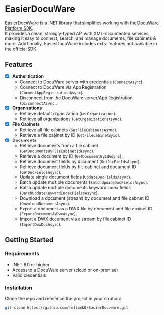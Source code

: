 # EasierDocuWare

EasierDocuWare is a .NET library that simplifies working with the [DocuWare Platform SDK](https://developer.docuware.com/).  
It provides a clean, strongly-typed API with XML-documented services, making it easy to connect, search, and manage documents, file cabinets & more. Additionally, EasierDocuWare includes extra features not available in the official SDK.

## Features

- [x] **Authentication**  
  - Connect to DocuWare server with credentials (`ConnectAsync`).
  - Connect to DocuWare via App Registration (`ConnectAppRegistrationAsync`).
  - Disconnect from the DocuWare server/App Registration (`DisconnectAsync`).
- [x] **Organizations**  
  - Retrieve default organization (`GetOrganization`).  
  - Retrieve all organizations (`GetOrganizationsAsync`).  
- [x] **File Cabinets**  
  - Retrieve all file cabinets (`GetFileCabinetsAsync`).  
  - Retrieve a file cabinet by ID (`GetFileCabinetById`).  
- [x] **Documents**  
  - Retrieve documents from a file cabinet (`GetDocumentsByFileCabinetIdAsync`).
  - Retrieve a document by ID (`GetDocumentByIdAsync`).
  - Retrieve document fields by document (`GetDocFieldsAsync`).
  - Retrieve document fields by file cabinet and document ID (`GetDocFieldsAsync`).
  - Update single document fields (`UpdateDocFieldsAsync`).  
  - Batch update multiple documents (`BatchUpdateDocFieldsAsync`).
  - Batch update multiple documents keyword index fields (`BatchUpdateKeywordIndexFieldsAsync`).
  - Download a document (stream) by document and file cabinet ID (`DownloadDocumentAsync`).
  - Export a document as a DWX file by document and file cabinet ID (`ExportDocumentAsDwxAsync`).
  - Import a DWX document via a stream by file cabinet ID (`ImportDwxDocAsync`).


## Getting Started

### Requirements
- .NET 6.0 or higher
- Access to a DocuWare server (cloud or on-premise)
- Valid credentials

### Installation
Clone the repo and reference the project in your solution:

```bash
git clone https://github.com/felixmk0/EasierDocuware.git
